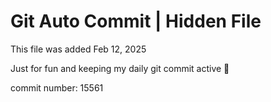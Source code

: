 # Git Auto Commit | Hidden File

This file was added Feb 12, 2025

Just for fun and keeping my daily git commit active 🤪

commit number: 15561
